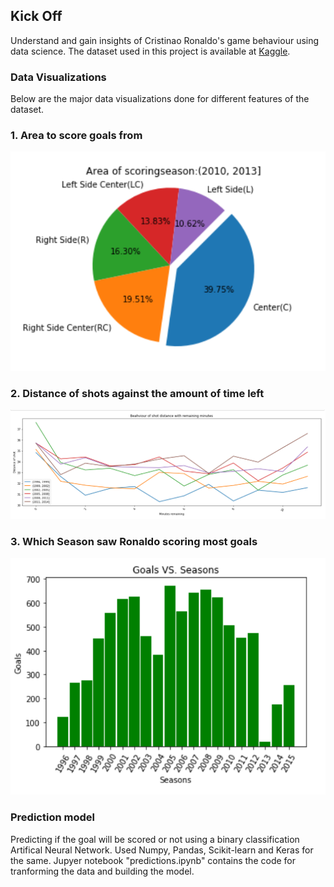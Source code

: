 ## Kick Off

Understand and gain insights of Cristinao Ronaldo's game behaviour using data science. The dataset used in this project is available at [Kaggle]( https://www.kaggle.com/kerneler/starter-cristiano7-43250438-1).

### Data Visualizations

Below are the major data visualizations done for different features of the dataset.

### 1. Area to score goals from


![2](images/2.png)

### 2. Distance of shots against the amount of time left

![3](images/3.png)

### 3. Which Season saw Ronaldo scoring most goals

![1](images/1.png)

### Prediction model

Predicting if the goal will be scored or not using a binary classification Artifical Neural Network. Used Numpy, Pandas, Scikit-learn and Keras for the same. Jupyer notebook "predictions.ipynb" contains the code for tranforming the data and building the model.

